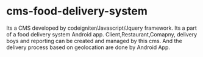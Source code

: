 # cms-food-delivery-system
Its a CMS developed by codeigniter/Javascript/Jquery framework. Its a part of a food delivery system Android app. Client,Restaurant,Comapny, delivery boys and reporting can be created and managed by this cms. And the delivery process based on geolocation are done by Android App. 
